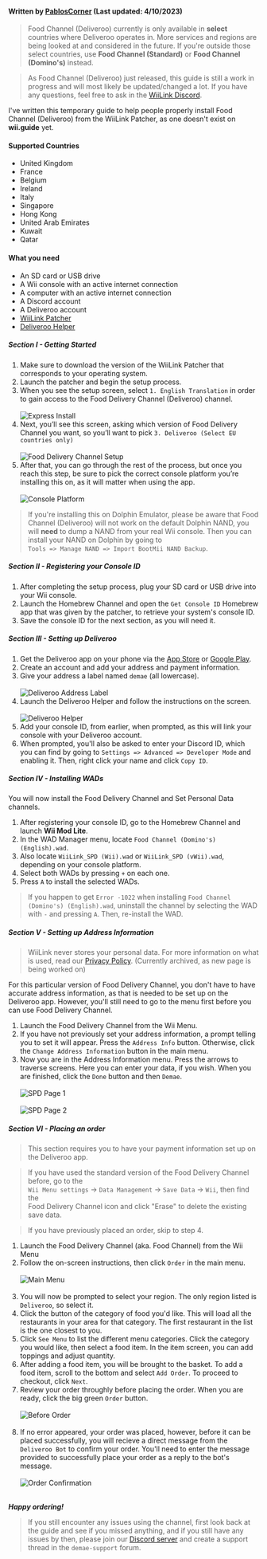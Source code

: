 #### Written by [PablosCorner](https://github.com/PablosCorner) (Last updated: 4/10/2023)

> Food Channel (Deliveroo) currently is only available in **select** countries where Deliveroo operates in. More services and regions are being looked at and considered in the future. If you're outside those select countries, use **Food Channel (Standard)** or **Food Channel (Domino's)** instead.

> As Food Channel (Deliveroo) just released, this guide is still a work in progress and will most likely be updated/changed a lot. If you have any questions, feel free to ask in the [WiiLink Discord](https://discord.gg/WiiLink).

I've written this temporary guide to help people properly install Food Channel (Deliveroo) from the WiiLink Patcher, as one doesn't exist on **wii.guide** yet.

#### Supported Countries

* United Kingdom
* France
* Belgium
* Ireland
* Italy
* Singapore
* Hong Kong
* United Arab Emirates
* Kuwait
* Qatar

#### What you need

* An SD card or USB drive
* A Wii console with an active internet connection
* A computer with an active internet connection
* A Discord account
* A Deliveroo account
* [WiiLink Patcher](https://github.com/WiiLink24/WiiLink24-Patcher/releases)
* [Deliveroo Helper](https://github.com/WiiLink24/DeliverooHelper/releases)

##### Section I - Getting Started

1. Make sure to download the version of the WiiLink Patcher that corresponds to your operating system.
2. Launch the patcher and begin the setup process.
3. When you see the setup screen, select `1. English Translation` in order to gain access to the Food Delivery Channel (Deliveroo) channel.<br><br>
![Express Install](https://i.imgur.com/wfSKwFc.png)
4. Next, you’ll see this screen, asking which version of Food Delivery Channel you want, so you’ll want to pick `3. Deliveroo (Select EU countries only)`<br><br>
![Food Delivery Channel Setup](https://i.imgur.com/xg2C9OH.png)
5. After that, you can go through the rest of the process, but once you reach this step, be sure to pick the correct console platform you’re installing this on, as it will matter when using the app.<br><br>
![Console Platform](https://i.imgur.com/zkj7kB1.png)
> If you're installing this on Dolphin Emulator, please be aware that Food Channel (Deliveroo) will not work on the default Dolphin NAND, you will **need** to dump a NAND from your real Wii console. Then you can install your NAND on Dolphin by going to<br>`Tools => Manage NAND => Import BootMii NAND Backup`.

##### Section II - Registering your Console ID

1. After completing the setup process, plug your SD card or USB drive into your Wii console.
2. Launch the Homebrew Channel and open the `Get Console ID` Homebrew app that was given by the patcher, to retrieve your system's console ID.
3. Save the console ID for the next section, as you will need it.

##### Section III - Setting up Deliveroo

1. Get the Deliveroo app on your phone via the [App Store](https://apps.apple.com/us/app/deliveroo-food-delivery-app/id1001501844) or [Google Play](https://play.google.com/store/apps/details?id=com.deliveroo.orderapp).
2. Create an account and add your address and payment information.
3. Give your address a label named `demae` (all lowercase).<br><br>
![Deliveroo Address Label](https://i.imgur.com/Imn8bpO.png)
4. Launch the Deliveroo Helper and follow the instructions on the screen.<br><br>
![Deliveroo Helper](https://i.imgur.com/E9TYuwy.png)
5. Add your console ID, from earlier, when prompted, as this will link your console with your Deliveroo account.
6. When prompted, you'll also be asked to enter your Discord ID, which you can find by going to `Settings => Advanced => Developer Mode` and enabling it. Then, right click your name and click `Copy ID`.


##### Section IV - Installing WADs

You will now install the Food Delivery Channel and Set Personal Data channels.

1. After registering your console ID, go to the Homebrew Channel and launch **Wii Mod Lite**.
2. In the WAD Manager menu, locate `Food Channel (Domino's) (English).wad`.
3. Also locate `WiiLink_SPD (Wii).wad` or `WiiLink_SPD (vWii).wad`, depending on your console platform.
4. Select both WADs by pressing `+` on each one.
5. Press `A` to install the selected WADs.

> If you happen to get `Error -1022` when installing `Food Channel (Domino's) (English).wad`, uninstall the channel by selecting the WAD with `-` and pressing `A`. Then, re-install the WAD.

##### Section V - Setting up Address Information

>WiiLink never stores your personal data. For more information on what is used, read our [Privacy Policy](https://theoldnet.com/get?url=https%3A%2F%2Fdemae.wiilink24.com%2Fprivacypolicy&year=2022&scripts=false&decode=false). (Currently archived, as new page is being worked on)

For this particular version of Food Delivery Channel, you don't have to have accurate address information, as that is needed to be set up on the Deliveroo app. However, you'll still need to go to the menu first before you can use Food Delivery Channel.

1. Launch the Food Delivery Channel from the Wii Menu.
2. If you have not previously set your address information, a prompt telling you to set it will appear. Press the `Address Info` button. Otherwise, click the `Change Address Information` button in the main menu.
3. Now you are in the Address Information menu. Press the arrows to traverse screens. Here you can enter your data, if you wish. When you are finished, click the `Done` button and then `Demae`.<br><br>
![SPD Page 1](https://wii.guide/images/Demae-Dominos/spd-1.png)<br><br>
![SPD Page 2](https://wii.guide//images/Demae-Dominos/spd-2.png)

##### Section VI - Placing an order

> This section requires you to have your payment information set up on the Deliveroo app.

> If you have used the standard version of the Food Delivery Channel before, go to the<br>`Wii Menu settings` -> `Data Management` -> `Save Data` -> `Wii`, then find the <br>Food Delivery Channel icon and click "Erase" to delete the existing save data.

> If you have previously placed an order, skip to step 4.

1. Launch the Food Delivery Channel (aka. Food Channel) from the Wii Menu
2. Follow the on-screen instructions, then click `Order` in the main menu.<br><br>
![Main Menu](https://wii.guide/images/Demae-Dominos/success.png)<br><br>
3. You will now be prompted to select your region. The only region listed is `Deliveroo`, so select it.
4. Click the button of the category of food you'd like. This will load all the restaurants in your area for that category. The first restaurant in the list is the one closest to you.
5. Click `See Menu` to list the different menu categories. Click the category you would like, then select a food item. In the item screen, you can add toppings and adjust quantity.
6. After adding a food item, you will be brought to the basket. To add a food item, scroll to the bottom and select `Add Order`. To proceed to checkout, click `Next`.
7. Review your order throughly before placing the order. When you are ready, click the big green `Order` button.<br><br>
![Before Order](https://wii.guide/images/Demae-Dominos/order.png)<br><br>
8. If no error appeared, your order was placed, however, before it can be placed successfully, you will recieve a direct message from the `Deliveroo Bot` to confirm your order. You'll need to enter the message provided to successfully place your order as a reply to the bot's message.<br><br>
![Order Confirmation](https://i.imgur.com/7GUPSsU.png)<br><br>

***Happy ordering!***

> If you still encounter any issues using the channel, first look back at the guide and see if you missed anything, and if you still have any issues by then, please join our [Discord server](https://discord.gg/WiiLink) and create a support thread in the `demae-support` forum.
